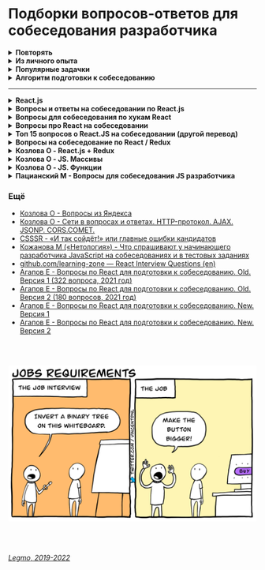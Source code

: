 <h1>Подборки вопросов-ответов для собеседования разработчика</h1>

[//]: # (Повторять)
<details><summary><b>Повторять</b></summary><p>

***

[//]: # (JS)
<details><summary><b>JS</b></summary><p>

- [Повторное введение в JS](https://developer.mozilla.org/ru/docs/Web/JavaScript/A_re-introduction_to_JavaScript)
- [Legmo - JS](../JS/JS.md)
-
- [Что нового в последних 3 версиях JS](../JS/JS.md)
- [Работа JS-движка](../JS/JS.md)
  - Event Loop,
  - стэк,
  - очередь задач,
  - микро/макро задачи,
  - веб-воркеры,
  - SetInterval
  - Promises,
  - web API...
  - Асинхронность и однопоточность JS - что это значит и чем обусловлено.
  - В каком порядке будут выводиться console.log, Promise
- [Сборщик мусора](https://learn.javascript.ru/garbage-collection)
-
- [Use strict](https://learn.javascript.ru/strict-mode)
- [Атрибуты async и defer у тега script](https://learn.javascript.ru/script-async-defer)
- [Function Declaration / Function Expression](https://learn.javascript.ru/function-expressions) (`function sayHi(){}`
  / `let sayHi = function(){}`)
- [Замыкания](https://learn.javascript.ru/closure)
- [Стрелочные функции](https://learn.javascript.ru/arrow-functions-basics)
  и [ещё они же](https://learn.javascript.ru/arrow-functions)
- Ключевое слово this
  - https://learn.javascript.ru/object-methods
  - https://learn.javascript.ru/arrow-functions
  - [Habr - Что записано в this? Закулисье JavaScript-объектов](https://habr.com/ru/company/ruvds/blog/455527/)
  - [Habr - Ключевое слово this в JavaScript для начинающих](https://habr.com/ru/company/ruvds/blog/419371/)
- [Метод bind()](https://learn.javascript.ru/bind)
- [Методы apply() и call()](https://learn.javascript.ru/call-apply-decorators)
- [Лексическое всплытие](https://learn.javascript.ru/bubbling-and-capturing)
- Контекст выполнения
  - [Habr - Контекст выполнения и стек вызовов в JavaScript](https://habr.com/ru/company/ruvds/blog/422089/)
- [Рекурсия](https://learn.javascript.ru/recursion)
  и [ещё](https://code.tutsplus.com/ru/tutorials/understanding-recursion-with-javascript--cms-30346)
- [Promise, Async/Await](https://learn.javascript.ru/async)
- [Fetch](https://learn.javascript.ru/network) - метод реализации асинхронных запросов в нативном JS. Предоставляется
  Fetch API
- [XMLHttpRequest](https://learn.javascript.ru/xmlhttprequest) (Его современный аналог — fetch)
- Стуркутры [Map и Set](https://learn.javascript.ru/map-set)
  , [WeakMap и WeakSet](https://learn.javascript.ru/weakmap-weakset)
-
- [Ver, Let, Const](https://learn.javascript.ru/var)
- Типы в JS (string, number, object...)
- [Приведение типов](https://doka.guide/js/typecasting/#preobrazovanie-tipov)
- Что является объектом в JS?
- Различия Undefined и Null
- Передача по значению / по ссылке
- Методы примитивов
  - [Общие вопросы](https://learn.javascript.ru/primitives-methods)
  - [String](https://developer.mozilla.org/ru/docs/Web/JavaScript/Reference/Global_Objects/String#methods)
  - [Number](https://developer.mozilla.org/ru/docs/Web/JavaScript/Reference/Global_Objects/Number#methods)
  - [BigInt](https://developer.mozilla.org/ru/docs/Web/JavaScript/Reference/Global_Objects/BigInt#%D1%81%D1%82%D0%B0%D1%82%D0%B8%D1%87%D0%B5%D1%81%D0%BA%D0%B8%D0%B5_%D0%BC%D0%B5%D1%82%D0%BE%D0%B4%D1%8B)
  - [Boolean](https://developer.mozilla.org/ru/docs/Web/JavaScript/Reference/Global_Objects/Boolean#methods)
  - [Symbol](https://developer.mozilla.org/ru/docs/Web/JavaScript/Reference/Global_Objects/Symbol)
- Методы объектов
  - keys() - возвращает ключи объекта.
  - values() - возвращает значения объекта.
  - create() - создать новый объект из существующего.
  - freeze() - «замораживает» объект. Предотваращает изменения свойств и т.д.
  - seal() - предотвращает добавление новых свойств, но позволяет изменять существующие.
  - assign() - копирование свойств объекта в другой объект.
  - entries() - создает вложенный массив пар «ключ-значение» объекта
  - getPrototypeOf() - получения внутреннего скрытого [[Prototype]] объекта, также доступного через свойство __proto__
    .
  - ... там ещё много. Изучать
  - что-то добавили в последние несколько лет
  -
  - [Некоторые методы объектов](https://techrocks.ru/2021/10/27/40-javascript-methods-you-should-know/#object)
  - [Habr - Работа с объектами в JavaScript: теория и практика](https://habr.com/ru/post/48542/)
- Методы массивов
  - push(...items) – добавляет элементы в конец,
  - pop() – извлекает элемент из конца,
  - shift() – извлекает элемент из начала,
  - unshift(...items) – добавляет элементы в начало.
  - [splice](https://learn.javascript.ru/array-methods#splice) - добавлять, удалять и заменять элементы.
  - [slice](https://learn.javascript.ru/array-methods#slice) - создаёт новый массив и копирует в него нужные эл-ты
  - [concat](https://learn.javascript.ru/array-methods#concat) - создаёт новый массив и копирует в него данные из
    старых
  - [forEach](https://learn.javascript.ru/array-methods#perebor-foreach) - перебор
  - [indexOf/lastIndexOf и includes](https://learn.javascript.ru/array-methods#indexof-lastindexof-i-includes) - поиск
    в массиве
  - [find и findIndex](https://learn.javascript.ru/array-methods#find-i-findindex) - поиск
  - [filter](https://learn.javascript.ru/array-methods#filter) - поиск
  - [map](https://learn.javascript.ru/array-methods#map) - преобразование
  - [sort(fn)](https://learn.javascript.ru/array-methods#sort-fn) - сортировка «на месте»
  - [reverse](https://learn.javascript.ru/array-methods#reverse) - смена порядка элементов на обратный
  - [split и join](https://learn.javascript.ru/array-methods#split-i-join) - разбивка/объединение
  - [reduce/reduceRight]()
  - [Array.isArray](https://learn.javascript.ru/array-methods#array-isarray) - отличить массив от объекта
  -
  - НОВЫЕ
  - `findLast()` и `findLastIndex()` — поиск в массивах «с конца
  - `at()` — обращаться к массивам с конца. И строкам тоже
  - `flat()` и `flatMap()` — рекурсивно сгладить массивы до заданной глубины и вернуть новый массив. Т.е. многомерный
    массив сделать одномерным.
  -
  - [ШПАРГАЛКА](https://learn.javascript.ru/array-methods#itogo)
  - [Habr - 15 методов работы с массивами в JavaScript, которые необходимо знать в 2020 году](https://habr.com/ru/company/plarium/blog/483958/)
  -
  - Чаще всего спрашивают
    - Метод [map](https://learn.javascript.ru/array-methods#map) - преобразование
    - Метод [filter](https://learn.javascript.ru/array-methods#filter)
    - Метод [reduce](https://learn.javascript.ru/array-methods#reduce-reduceright)
- Мутирующие / не мутирующие методы (особенной у массивов)
-
- [Асинхронная итерация](https://learn.javascript.ru/async-iterators-generators)
- [Оператор нулевого слияния (??)](https://learn.javascript.ru/nullish-coalescing-operator)
- [Логические операторы присваивания(`&&=`, `||=`, `??=`)]()
- [Опциональная цепочка `?.`](https://learn.javascript.ru/optional-chaining)
- [Деструктурирующее присваивание](https://learn.javascript.ru/destructuring-assignment)
- [Остаточные параметры и оператор расширения / spread (...)](https://learn.javascript.ru/rest-parameters-spread-operator)
- [Параметры функции по умолчанию](https://tproger.ru/translations/javascript-cheatsheet/#fnctdefparam)
- [Шаблонные строки (шаблонные литералы). Теговые шаблоны](https://tproger.ru/translations/javascript-cheatsheet/#tmpltltrls)
- [Цикл for-await-of](https://learn.javascript.ru/async-await)
- [Декораторы](https://learn.javascript.ru/call-apply-decorators)
- [Прототипы](https://learn.javascript.ru/prototypes)
- Классы
  - [Базовые вопросы](https://learn.javascript.ru/classes)
  - [Ключевые слова extends и super](https://tproger.ru/translations/javascript-cheatsheet/#extendsuperkwrds)
  - [Публичные поля классов](https://developer.mozilla.org/ru/docs/Web/JavaScript/Reference/Classes/Public_class_fields#публичные_поля_экземпляра)
  - ...
- Как профилировать и отлаживать js (кроме console.log)
- Нативный JS: как обратиться к элементам DOM-страницы? А к конкретному? А по тегам?
-

<br></p>
</details> 

[//]: # (React)
<details><summary><b>React</b></summary><p>

- [Legmo - React](/Pages/JS/React.md)
-
- Как работает React
  - [Habr - Как работает React: подробное руководство](https://habr.com/ru/company/timeweb/blog/586972/)
  - [Habr - Как работает React: подробное руководство](https://habr.com/ru/company/timeweb/blog/586972/)
  - [habr - Объясняем современный JavaScript динозавру](https://habr.com/ru/company/mailru/blog/340922/)
  - [csssr - Основы производительности React-приложений](https://blog.csssr.ru/2016/12/07/react-perfomance)
- Как в React обрабатываются события?
- Virtual DOM
  - [Medium - Как работает Virtual DOM ?](https://medium.com/@abraztsov/how-virtual-dom-work-567128ed77e9)
  - [Habr - Немного о том, как работает виртуальный DOM в React](https://habr.com/ru/company/macloud/blog/558682/)
  - [Оф. документация - Виртуальный DOM и детали его реализации в React](https://ru.reactjs.org/docs/faq-internals.html)
  - [Как работает Virtual DOM ?](https://medium.com/@abraztsov/how-virtual-dom-work-567128ed77e9)
  - [csssr - Основы производительности React-приложений](https://blog.csssr.ru/2016/12/07/react-perfomance)
  - [React и SEO: преимущества изоморфности React для одностраничных приложений](https://xbsoftware.ru/blog/react-seo-izomorphnost-react-odnostrannoe-prilozhenie/)
  - [learnjavascript - про обычный DOM](https://learn.javascript.ru/browser-environment)
  - [Medium - Как работает Virtual DOM?](https://medium.com/@abraztsov/how-virtual-dom-work-567128ed77e9)
  - [Habr - Немного о том, как работает виртуальный DOM в React](https://habr.com/ru/company/macloud/blog/558682/)
  - [IT-Kamasutra #86 - Virtual DOM](https://youtu.be/rsW9_UtF4jk)
- Классовые и функциональные компоненты.
- Компоненты с состоянием и stateless
- Контролируемы и не контролируемые компоненты (controlled/uncontrolled)
- Context
- Хуки
  - [Legmo - Хуки](/Pages/JS/React.md)
  - Хук useState - [reactjs.org](https://ru.reactjs.org/docs/hooks-state.html)
  - Хук useEffect - [reactjs.org](https://ru.reactjs.org/docs/hooks-effect.html)
  - [Habr - React hooks, как не выстрелить себе в ноги. Часть 1: useState](https://habr.com/ru/company/otus/blog/667706/)
  - [Habr - React hooks, как не выстрелить себе в ноги. Часть 2: useEffect и useLayoutEffect](https://habr.com/ru/company/otus/blog/668700/)
  - [Habr - React hooks, как не выстрелить себе в ноги. Часть 3.1: useMemo](https://habr.com/ru/company/otus/blog/669962/)
- [Side-эффекты](/Pages/Programming/Programming.md)
- [HOC](/Pages/JS/React.md)
- [Reselect (YouTube)](https://youtu.be/_jyrQh0ZdTA) - библиотека для создания мемоизированных селекторов
- [WebDev - #9 Фрагменты и стили (Fragments & CSS) (YouTube)](https://youtu.be/Z0S4wcyzLZc)[](http://savefrom.net/?url=https%3A%2F%2Fyoutu.be%2FZ0S4wcyzLZc&utm_source=ff&utm_medium=extensions&utm_campaign=link_modifier "Получи прямую ссылку")
- [IT-Kamasutra - 100 (YouTube)](https://youtu.be/0AohM_oOjBc)
- Методы жизненного цикла
  - какие есть, зачем добавлены, как работают
  - componentShouldUpdate
  - [WebDev - #11 Методы жизненного цикла (Lifecycle methods) (YouTube)](https://youtu.be/O8f6aXqpGHw)
- Ref - [Legmo notes](https://github.com/Legmo/notes/blob/master/Pages/JS/React.md)
- HOC - [Legmo notes](https://github.com/Legmo/notes/blob/master/Pages/JS/React.md)
- Connect и то как он прокидывает props
- Порталы в React - [Оф. документация](https://ru.reactjs.org/docs/portals.html)
- Строгий режим в React.js - [Оф. документация](https://ru.reactjs.org/docs/strict-mode.html)
- Как сделать условный рендер в React.js
  - [7 способов реализации условного рендеринга в React](https://russianblogs.com/article/8615661123/)
  - [Оф. документация](https://ru.react.js.org/docs/conditional-rendering.html)
- Метод getDerivedStateFromProps(props, state)
  - [Оф. документация](https://ru.react.js.org/docs/react-component.html?#static-getderivedstatefromprops).
  - Срабатывает перед каждым рендером/ререндером. Для редких случаев когда состояние зависит от изменений в свойствах со
    временем.
- Разница между createElement и cloneElement
  - [Оф. документация - createElement](https://ru.reactjs.org/docs/react-api.html#createelement)
  - [Оф. документация - cloneElement](https://ru.reactjs.org/docs/react-api.html#cloneelement)
  - [stackoverflow.com - React createElement vs cloneElement](https://stackoverflow.com/questions/35616029/react-createelement-vs-cloneelement)
- [WebDev - #9 Фрагменты и стили (Fragments & CSS)](https://youtu.be/Z0S4wcyzLZc)
- [WebDev - #11 Методы жизненного цикла (Lifecycle methods)](https://youtu.be/O8f6aXqpGHw)
- HOC - [Legmo notes]](https://github.com/Legmo/notes/blob/master/Pages/JS/React.md)
- Child
  - Что такое потомки?
  - [Погружаемся в работу с children на React (2020)](https://stasonmars.ru/javascript/pogruzhaemsya-v-raboty-s-children-na-react/)
  - [Оф. документация](https://ru.reactjs.org/docs/react-api.html#reactchildrenmap)
- Render props
  - [Оф. документация](https://ru.reactjs.org/docs/render-props.html)
  - [Разбираемся с Render Props на примере](https://habr.com/ru/post/418863/)
- React DevTools - [статья на Habr (2021)](https://habr.com/ru/post/595607/)
- React Reconciliation - [Статья](https://kramarenko.com.ua/post/what_is_reconciliation)
- Современные практики - 2020, 2021, 2022
  - Статья про [лучшие практики React 2021](https://habr.com/ru/company/otus/blog/546534/)
- Оптимизация React
  - Как уменьшить количество ререндера компонентов?
  - [«Запашки» кода React-компонентов ](https://css-live.ru/javascript/zapashki-koda-react-komponentov.html#jsx-returns)
  - [csssr - Основы производительности React-приложений](https://blog.csssr.ru/2016/12/07/react-perfomance)
- Вёрстка для React
  - CSS модули
  - CSS in JS
  - Styled components
  - BEM
  - [Sass - какие для вас главные преимущества](/Pages/WebDeveloping/HtmlCssQuestions.md)
- Источники
  - [Оф. документация React](https://ru.reactjs.org/docs/hello-world.html) (прочесть трижды)
  - [Legmo - React](/Pages/JS/React.md)
  - https://it-shpora.pp.ua

<br></p>
</details> 

[//]: # (Redux)
<details><summary><b>Redux</b></summary><p>

- [Legmo - Redux](/Pages/JS/Redux.md)
- Что такое Redux?
- Зачем нужен?
- Flux-архитектура
- Нормализация данных применительно к проектированию Redux state
- `State` (состояние) — объект хранящий актуальное состояние системы.
- `Store` (хранилище) — объект, хранящий `state` и методы для работы с ним.
- `Dispatch` (отправка) — один из методов `store`. Объединяет все методы для правки `state`.
- `Actions` — объекты которые мы из UI (React) передаем в метод `dispatch()`.
- `Type` и `Payload` — параметры объекта `action`
- `ActionCreators()` — функции, создают объект `Action`. Принимают данные-payload нужные для правки `state`, и
  возвращают объект `action` (с нужным type и payload).
- `Reducers()` — функции внутри `dispatch()`. Отвечают за правку опр. части `state`. Принимают `action` и `state`,
  возвращают новый `state`
- `Thunk()` — функция, делает какой-то асинхронный код и умеет  `dispatch(actions)` . Нужна для асинхронных запросов.
- `ThunkCreator()` — функция-обёртка `thunk()`. Нужна чтоб передать в `thunk()` данные-payload для правки `state` .
- `Saga()` — альтернатива `thunk`. Тоже библиотека. Сложнее, более продвинутая
- `Middleware()` — функция-обёртка `dispatch()`. Нужна чтоб выполнить асинхронный код между отправкой из UI
  и `dispatch()`
- `Selectors` - Функция, принимает весь стэйт целиком, достаёт и обрабатывает какие-то данные и передаёт их
  в `mapStateToPros` (и дальше в UI). Архитектурный слой, занимается получением, комбинированием и преобразованием
  данных.
- `Reselect` - библиотека для оптимизации работы селекторов
- `React-Redux` - что это, зачем?
- `Redux Toolkit` - что это, зачем?
- `Connect` - API react-redux, для создания компонентов-контейнеров, которые подключены к хранилищу Redux.
- `mapStateToProps`
- `mapDispatchToProps`
- `Provider` - компонент из react-redux, оборачивается вокруг корневой компоненты (<App>). Позволяет передавать store
  всем потомкам - теперь у connect() есть доступ к store
- `Compose` - функция, предоставляется Redux. Объединить несколько последовательных вызовов функций. Полезно в ситуации
  конвейера.
- `Быстродействие и оптимизация Redux`
- `AJAX и асинхронные операции`  - варианты реализации
  - Запрос внутри actionCreator
  - Middlewares
  - Redux-thunk
  - Redux saga
  - Хуки
-
- Connect и то как он прокидывает props
- Как бы вы отключили хранилище Redux, чтобы оно не принимало никаких изменений в состоянии?

<br></p>
</details> 

[//]: # (TypeScript)
<details><summary><b>TypeScript</b></summary><p>

- [Legmo - TypeScript](/Pages/JS/TypeScript.md) (ДОРАБОТАТЬ)
- Основные отличия TS и JS
- Транспиляция
- Утиная типизация
- Типы
- Объекты
- Массивы
- Кортежи
- Enum
- Классы
- Наследование (реализовано на классах)
- Пространства имён, модули, barrel-файлы
- Интерфейсы
- ! Дженерики. **Что такое генерификация? Как она работает? Как дженерики транспилируются в JS?**
- ! Декораторы - классов, свойств, методов, аксессоров (геттеров/сеттеров). Фабрика декораторов
- Типизация функций
- Утилиты (Utility Types)
- ! Деструктуризация - как реализована
- ! Event loop - как реализован
- ! Сборщик мусора - как

<br></p>
</details> 

[//]: # (ООП)
<details><summary><b>ООП</b></summary><p>

- [ООП - Основные понятия](/Pages/Programming/Programming.md)
  - Класс
  - Объект
  - Свойства
  - Методы
  - Геттеры/сеттеры
- [ООП - Базовые принципы](/Pages/Programming/Programming.md)
  - хороший эффект производит знание трех слов: инкапсуляция, наследование, полиморфизм
  - **Наследование** - механизм описания новых классов на основе родительского.
  - Абстракция
  - Инкапсуляция - ограничение доступа к данным и возможностям их изменения. Св-во системы, позволяет объединить в
    классе данные и методы для работы с ними.
  - Полиморфизм - возможность работать с несколькими типами так, будто это один и тот же тип. Cв-во системы,
    позволяет использовать объекты с одинаковым интерфейсом, не зная о типе и внутр. стр-ре объекта.
- [ООП - Паттерны. 23 шаблона](/Pages/Programming/Pattern.md)
- [ООП - Принципы SOLID](/Pages/Programming/Programming.md)
  - `Single Responsibility Principle` — Принцип единой ответственности
  - `Open-Closed Principle` — Принцип открытости-закрытости
  - `Liskov Substitution Principle` — Принцип подстановки Барбары Лисков
  - `Interface Segregation Principle` — Принцип разделения интерфейса
  - `Dependency Inversion Principle` — Принцип инверсии зависимостей

<br></p>
</details> 

[//]: # (Тестирование)
<details><summary><b>Тестирование</b></summary><p>

- [Legmo - Тестирование](/Pages/Programming/Testing.md)
- Зачем вообще тестировать?
- TDD / BDD
- Jest - среда запуска тестов JavaScript, фреймворк
- React Testing Library - библиотека для тестирования React.
- Enzime - библиотека для тестирования React.
- Unit-тестирование
- Snapshot тестирование
- Компонентное/Модульное тестирование
- Тест на «запах дыма»
- Интеграционный тест
- Функциональный тест
- Сквозное тестирование
- Приемочный тест
- Тест производительности
-

<br></p>
</details> 

[//]: # (Оптимизации web-страниц)
<details><summary><b>Оптимизации web-страниц</b></summary><p>

- [Legmo - Оптимизации web-страниц](/Pages/Programming/Programming.md) (ДОРАБОТАТЬ)
- JS - эффективно использовать память
- JS - избегать использования setTimeout() и setInterval() для обновления внешнего вида элементов страниц.
- JS - переносить длительные вычисления в [`веб-воркеры`](/Pages/WebDeveloping/Browser.md).
- JS - для изменений в DOM использовать микро-задачи, разбитые на N кадров.
- CSS - уменьшить сложность CSS селекторов.
- CSS - Уменьшите число элементов, для которых вычисляем стили. Лучше менять стиль N элементов, а не всю стр.
- Стараться не менять этих свойств: ширина, высота, позиция элемента (геометр. характеристики) — они требуют
  изменения макета.
- Использовать flexbox - эта модель создания макета работает быстрее
- Избегайте периодического изменение параметров элементов и их последующего считывания. Т.е. меняю стиль элемента (
  например, динамически добавляю CSS-класс), а потом считываю его параметры (вроде offsetHeight или offsetWidth) из
  предыдущего кадра => браузеру надо применить изменения стиля, создать макет и возвратить нужные данные.
- Избегать анимации свойств элементов, которые вменяют макета страницы (например width и height)

+

- в первую очередь загружать критические запросы (html,css, шрифты...). Т.е. управлять приоритетом загрузки
  статического контента. Например через `<link rel="preload">`
- Использование CSS-спрайтов
- Уменьшите количество HTTP-запросов. Используйте поддомены для параллельного скачивания
- Оптимизация изображений - формат, размер, вектор, CSS-графика...
- Оптимизировать количество шрифтов
- JS - избегать лишних зависимостей
- Используйте CDN для загрузки популярных JavaScript библиотек
- минимизация CSS & JS
- Разделение кода (code splitting) - ленивая загрузка, динамический импорт... Подгружать не самые важные вещи только
  когда они понадобятся
- кэширование - на стороне сервера, на стороне клиента ( HTTP-заголовок Expires )

<br></p>
</details> 

[//]: # (Оптимизация работы браузера)
<details><summary><b>Оптимизация работы браузера</b></summary><p>

- [Legmo - Browser. Оптимизация работы браузера](../WebDeveloping/Browser.md)
- "Дорогие" операции работы с DOM. `Relayout` / `Repaint`
- "Дорогие" операции чтения (getComputedStyle() и т.д.)
- Схема работы:
  - Получение ресурсов (`Fetching`)
  - Парсинг (`Parsing`)
  - Построение `DOM` (Document Object Model)
  - Построение `CSSOM` (CSS Object Model). Блокирует выполнение JS
  - Встретились блокирующие элементы (скрипты и т.д.) - приостановка обработки до их загрузки.
  - `Render Tree` - объединяет DOM и CSSOM в общее дерево рендеринга. Туда попадают только видимые элементы.
  - `Layout` - вычисление позиции и размеров элементов. Последующие повторные операции можно называть `Reflow`.
    - в основном потоке браузера — там же где исполняется JS. Тяжелый JS-код блокирует Reflow => нет интерактивности
      страницы.
    - `Глобальный Layout` — просчёт всего дерева
    - `Инкрементальный Layout` — просчёт только части дерева.
  - `Paint` - отрисовка. Последующие повторные операции - `Repaint` .
  - Композитинг (`Compositing`) — разделение содержимого стр. на «слои», которые браузер будет перерисовывать.
    - Происходит в отдельном потоке — вычисления в JS никак не влияют на него
  - `Reflow` (`Relayout`, `Layout`) и `Repaint` - перестановка и перерисовка

**Рекомендации по оптимизации**

- Обращаться к DOM как можно реже.
  - Если обратился — сохрани элемент в переменной, чтоб не искать повторно
- Минимизируйте перерисовку (`Repaint`) и перестановку (`Reflow`).
  - Изменения компоновки и геометрии, требуют Reflow и Repaint:
    - Добавляются или удаляются визуальные элементы DOM
    - Элемент меняет положение
    - Элементы меняют размер (из-за полей, отступов, толщины границы, ширины, высоты и т. Д.)
    - Изменения содержимого, например, изменения текста или изображения заменены на другой размер
    - Отрисовка начальной страницы
    - Размер окна браузера изменен
  - Объединить несколько изменений DOM и изменений стиля в один пакет и применить их все сразу.
- Минимизировать количество запросов информации о макете:
  - `offset`: offsetTop, offsetLeft, offsetWidth, offsetHeight
  - `scroll`: scrollTop, scrollLeft, scrollWidth, scrollHeight
  - `client`: clientTop, clientLeft, clientWidth, clientHeight
  - `getComputedStyle()`
  - В процессе смены стиля лучше не использовать ни один из вышеперечисленных атрибутов.
  - Если запросил — назначь ее локальной переменной, и потом бери оттуда.
  - Иначе нарушается внутренняя оптимизация — очередь `Reflow`
- Уменьшить количество `агентов событий`
  - Когда на странице много элементов, и каждый из них привязан к одному или нескольким событиям (например, `onclick`)

<br></p>
</details> 

[//]: # (Работа браузера и смежные вопросы)
<details><summary><b>Работа браузера и смежные вопросы</b></summary><p>

- [Legmo - Browser](../WebDeveloping/Browser.md)
- WebAssembly
- Web Worker API, веб воркеры - отдельные потоки браузера, для вычислений JS без блокировки event loop
- Service Worker API
- Веб push-уведомления (Push API и Notifications API)
- MutationObserver API - отслеживание изменений в DOM
- WebSocket
- SSE API (Server-Sent events)
- WebRTC и механизмы P2P-коммуникаций
- Shadow DOM
- Web-компоненты, пользовательские элементы (Custom Elements)
- Системы хранения данных (LocalStorage, SessionStorage, Cookie...)

<br></p>
</details> 

[//]: # (Интернет-технологии - AJAX, JSON, CORS и т.д.)
<details><summary><b>Интернет-технологии - AJAX, JSON, CORS и т.д.</b></summary><p>

- [Legmo - Browser](../WebDeveloping/Technologies.md)
- Порт
- TCP/IP
- HTTP
- HTTP/2
- HTTPS
- JSON (Javascript Object Notation)
- AJAX (Asynchronous JavaScript and XML)
- DHTML (Dynamic HTML)
- JSONP (JSON with Padding - JSON с набивкой)
- JSONPP (Parameterized JSON with padding — параметризованный JSONP)
- CORS
- COMET
- WebSocket - [learnjs](https://learn.javascript.ru/websocket) - протокол связи поверх TCP. Обмен данными браузер-сервер
  через постоянное соединение.
- SSE API (Server-Sent events)
- Server Push
- XMLHttpRequest (XHR)
- Fetch
- Документация API при помощи RAML

<br></p>
</details> 

**Прочие вопросы**

- [Чистые функции](/Pages/Programming/Programming.md)
- [Термины](/Pages/Programming/Programming.md)
  - инкапсуляция
  - **идемпотентность** - сколько раз не вызовем операцию, всегда получаем тот же результат
  - **детерминированность** - результат однозначно определяется исходными данными.
  - иммутабельность,
  - декоратор,
  - дебаунс,
  - тротлинг,
  - мемоизация - reselect. Используется селектор с мемоизацией. Выполняем вычисления только если в соотв. части
    дерева state произошли изменения.
- [GIT](/Pages/_Other/GIT.md)
  - Rebase
  - Squash
  - GIT flow
- [REST API](/Pages/WebDeveloping/REST.md)
  - методы - out, post, get, delete...
  - Что можно отправлять
  - типа параметров и т.д.
  - Диапазоны http-кодов
- [GraphQL](/Pages/WebDeveloping/GraphQL.md)
- [MVC](/Pages/Programming/Programming.md)
  - Общее
  - Приложение к веб
  - Приложение к React
- [Акронимы принципов программирования](/Pages/Programming/Programming.md)
  - `DRY`,
  - `KISS`,
  - `YAGNI`,
  - `SOLID`
- [Парадигмы программирования](/Pages/Programming/Programming.md)
- Алгоритмы
  - читать в целом
  - [Алгоритмическая сложность](https://tproger.ru/translations/algorithms-and-data-structures)
  - [Сортировки. Пузырьковая сортировка/фильтрация](https://tproger.ru/translations/sorting-for-beginners)
  - [Бинарное дерево](https://tproger.ru/translations/binary-search-tree-for-beginners)
- [Микросервисная архитектура](/Pages/WebDeveloping/Microservices.md)
- [СI/CD - Continuous Integration, Continuous Delivery, Continuous Deployment](/Pages/Programming/CI-CD.md)
- Отслеживание изменений в фреймворке - как он понимает, что нечто изменилось и надо применить изменения к DOM?
  - [Medium - Как создать реактивный фреймворк на JavaScript](https://medium.com/@monochromer/%D0%BA%D0%B0%D0%BA-%D1%81%D0%BE%D0%B7%D0%B4%D0%B0%D1%82%D1%8C-%D1%80%D0%B5%D0%B0%D0%BA%D1%82%D0%B8%D0%B2%D0%BD%D1%8B%D0%B9-%D1%84%D1%80%D0%B5%D0%B9%D0%BC%D0%B2%D0%BE%D1%80%D0%BA-%D0%BD%D0%B0-javascript-cfa34c63fd52)
  - [MutationObserver](../WebDeveloping/Browser.md) и [ещё](https://learn.javascript.ru/mutation-observer) - API
    браузера. Спец. объект, наблюдает за DOM-элементом, запускает колбэк в случае изменений.
- Что такое CORS - [Habr](https://habr.com/ru/company/macloud/blog/553826/)
- Css селекторы - [MDN](https://developer.mozilla.org/ru/docs/Web/CSS/CSS_Selectors)

<br></p>
</details> 

[//]: # (Из личного опыта)
<details><summary><b>Из личного опыта</b></summary><p>

- Замыкания
- Работа JS-движка - Event Loop, стэк, очередь задач, микро/макро задачи, веб-воркеры, SetInterval/Promises, web API...
- Асинхронность и однопоточность JS - что это значит и чем обусловлено.
- **Как JS распределяет память, как парсится и выполняется код.**
- Promises, Async/Await, атрибуты async и defer у тега script
- Передача "по значению" и "по ссылке"
- **Лексическое всплытие**
- **Алгоритмическая сложность**
- **Теория нормализации данных** (применительно к проектированию Redux state)
- Работа DOM браузера: "дорогие" операции. Relayout / repaint
- Работа DOM браузера: "дорогие" операции чтения (get.computer.style и т.д.)
- Отслеживание изменений в фреймворке — центральный вопрос для современных фреймворков. Как фреймворк понимает, что
  что-то изменилось и необходимо применить новые изменения к DOM?
- Методы жизненного цикла компонента React - не просто заучить, а понимать с какой целью они были добавлены.
- Основные понятия React.
- Устройство Redux (store, createStore, state, reducer, actions, action creators, dispatch, provider, connect,
  middleware, mapDispatchToProps, mapStateToProps)

- **ГК «Самолёт», React-frontend middle+** (август 2022)
  - Общее
    - что такое прогрессивный рендеринг, гидратация
    - как искать ошибки (console.log, debugger, точки останова)
    - какие JS/React библиотеки использую
  - CSS
    - методы позиционирования
    - семантическая вёрстка
  - JS
    - загрузка скриптов — обычная, async и defer
    - замыкания
    - event loop, микро-макро таск
    - Отличия Cookie, LocalStorage, sessionStorage — https://learn.javascript.ru/localstorage
  - React
    - что это такое
    - различия функциональных/классовых компонент
    - хуки
      - какие есть
      - как имитировать методы жизненного цикла
      - useState
      - useEffect, что даёт return
      - useMemo / useCallback (что вернёт)
    - отличия ReactRouter и ReactRouterDOM
  - Задачки
    - в каком порядке выведутся `console.log`
      - обычный 1, setInterval, промис, then. обычный 2 => `1, 2, Promise, then, setInterval`
      - [Legmo - JS. Разделы «Работа движка JS», «Асинхронность»]
    - числа Фибоначчи
      - решение через рекурсию
      - решение через цикл for
      - [learn.javascript.ru - Задачка «Числа Фибоначчи» с решением](https://learn.javascript.ru/task/fibonacci-numbers)

- **«CryptoRocks», React-frontend middle** (сентябрь 2022)
  - Что такое VirtualDOM
  - Какие есть методы жизненного цикла
  - Какие стэйт-менеджменты использовал
  - Есть два react-компонента на разном уровне вложенности (меню в шапке и форма в боковой колонке). В форме что-то
    поменялось, надо прокинуть в шапку - какие есть варианты
    - Flux (Redux)
    - подъем пропсов до общего родителя
    - отслеживать изменения в DOM (совсем плохой вариант)
    - есть ещё какие-то варианты. Что-то про observer, библиотека RxJS
  - TypeScript
  - Задачки
    - есть линейный график из множества точек, предложить алгоритм его построения. На локальных максимумах цвет меняется
      на более темный
    - сортировка - отсортировать исходный массив положительных и отрицательных чисел по их квадратам. Использовать
      алгоритм не требующий много памяти

<br></p>
</details> 

[//]: # (Популярные задачки)
<details><summary><b>Популярные задачки</b></summary><p>

- Замыкания - например использование var/let в for()
- Замыкания - написать функцию, add, чтобы вызов add(1)(2) вернул 3
  - ```js
    //Стерлочная
    const add = x => y => {
      const z = x + y;
      console.log(x + '+' + y + '=' + z);
      return z;
    };
    const res = add(3)(6); // вернёт 9 и выведет в консоль 3+6=9
    console.log(res);
    ```
  - ```js
    //Обычная
    function fA() {
      var currentCount = 1;
      function fB() { 
        return currentCount++;
      };
      return fB;
    }
    var counter1 = fA();     
    console.log(counter1()); // 1
    console.log(counter1()); // 2
    console.log(counter1()); // 3

    // создаём другой счётчик, он будет независим от первого
    var counter2 = fA();
    console.log(counter2()); // 1
    ```
- Замыкания, this - написать декратор для кэширования
  - [learn.javascript.ru - Декораторы и переадресация вызова, call/apply](https://learn.javascript.ru/call-apply-decorators)
  - ```js
    let worker = {
      //Вариант 1 -  без func.call(this, x) 
      // здесь может быть страшно тяжёлая задача для процессора
      // alert(`Called with ${x}`);
      // return x;
    
      //Вариант с использование метода объекта - для демонатрации func.call(this, x) 
      someMethod() {
        return 1;
      },
      slow(x) {
        // здесь может быть страшно тяжёлая задача для процессора
        alert("Called with " + x);
        return x * this.someMethod();
      }
    };
  
    function cachingDecorator(func) {
      let cache = new Map();
      return function(x) {
        if (cache.has(x)) { // если кеш содержит такой x,
          return cache.get(x); // читаем из него результат
        }

        // иначе, вызываем функцию
        //Вариант 1 - без привязки this
        // let result = func(x); // вариант 
      
        //Вариант 2 - с привязкой this
        let result = func.call(this, x); // .call() позволяет вызывать функцию, явно устанавливая this.
        cache.set(x, result); //кешируем (запоминаем) результат
        return result;
      };
    }
  
    worker.slow = cachingDecorator(worker.slow); // добавляем к функции обёртку-декоратор, делаем её кеширующей
  
    alert( worker.slow(2) ); // работает
    alert( worker.slow(2) ); // работает, не вызывая первоначальную функцию (кешируется)
    ```
- Работа движка, ассинхронность — в аком порядке выведутся console.log()?
  - дано несколько разных console.log - обычные, promise + .then(), setTimeout/setInterval
- Армия функций
  - https://learn.javascript.ru/task/make-army
  - https://learn.javascript.ru/let-const
  - https://qna.habr.com/q/365769
- Рекурсия - числа Фибоначи. Напишите функцию fib(n) которая возвращает n-е число Фибоначчи.
  - https://learn.javascript.ru/task/fibonacci-numbers
  - Вариант 1 - через рекурсию
  - Вариант 2 - через рекурсию + мемомизацию (чтоб по несколько раз не высчитывать одно и то же значение)
  - Вариант 3 - через цикл for (любая рекурсия может быть сведена к циклу)
    - начнёт с 1 и 2, затем из них получит fib(3) как их сумму, затем fib(4)как сумму предыдущих значений, затем fib(5)
      и так далее, до финального результата. На каждом шаге нам нужно помнить только значения двух предыдущих чисел
      последовательности.
- Рекурсия - возведение в степень.
  - ```js
    //через рекурсию
    function test(x, n) {
      if (n == 1) {
        return x;
      } else {
        return x * test(x, n - 1);
      }
    }
    alert( test
  - ```js
    //итеартивно, цикл for
    function pow(x, n) {
      let result = 1;
      for (let i = 0; i < n; i++) {
        result *= x; // умножаем result на x n раз в цикле
      }
      return result;
    }
    alert( pow(2, 3) ); // 8
    ```
- Рекурсия - факториал.
  - Число, умноженное на "себя минус один", затем на "себя минус два", и так далее до 1
  - [learn.javascript.ru - Рекурсия](https://learn.javascript.ru/recursion#dva-sposoba-myshleniya]
  - ```js
    function fact(n) {
      if(n == 1) {
        return 1
      }
      else {
        return n * fact(n - 1);
      }
    }
    alert( fact(4) ); // 24
    ```
- Рекурсия - вывод односвязного списка
  - [learn.javascript.ru - Вывод односвязного списка. Ркурсия, цикл](https://learn.javascript.ru/task/output-single-linked-list)
- Кофеварка
  - один раз написать самому (подсматривая в учебник)
  - https://learn.javascript.ru/private-protected-properties-methods
  - https://learn.javascript.ru/task/add-method-property-coffeemachine
  - https://learn.javascript.ru/task/add-public-coffeemachine
  - https://learn.javascript.ru/functional-inheritance
  - https://learn.javascript.ru/getters-setters
- Сделать debounce функцию
  - [learn.javascript.ru - Сделать Debounce](https://learn.javascript.ru/task/debounce)
  - [doka - Сделать Debounce на примере формы поиска](https://doka.guide/js/debounce/)
  - [Habr - Debouncing с помощью React Hooks](https://habr.com/ru/post/492248/)
  - [Habr - Debouncing с помощью React Hooks: хук для функций](https://habr.com/ru/company/domclick/blog/510616/)
  - [Habr - Микропаттерны оптимизации в Javascript: декораторы функций debouncing и throttling](https://habr.com/ru/post/60957/)
- Сделать throttling функцию
  - [Habr - Микропаттерны оптимизации в Javascript: декораторы функций debouncing и throttling](https://habr.com/ru/post/60957/)
- Предложить разные методы организации кэша для вычисления Фибоначчи
  - кэш ограничен 20 значениями, а поступить может хоть 10000 - как оптимизировать?
  - часть кэша выделяем под хранение предыдущих вычисленных значений (мемоизация).
  - Рекурсия - самый дорогой вариант вычисления Фибоначчи
- Нормализация данных для проектирования стэйта.
  - Например: в качестве ответа сервера получаем очень большой неупорядоченный массив - как с ним работать?
  - Решение: дробление по принципу связи. Точно не помню, надо повторять, но вроде идея такая - создаём отдельный массив
    для одних сущностей (задачи, например) и отдельный для других (пользователи) и устанавливаем между ними связи.

<br></p>
</details> 

[//]: # (Алгоритм подготовки к собеседованию)
<details><summary><b>Алгоритм подготовки к собеседованию</b></summary><p>

- Изучить описание вакансии. Выписать технологии, повторить
- Просмотреть заметки [Lebmo notes](https://github.com/Legmo/notes). Знать что в каком файле лежит.
- Повторить темы
  из [Подборки вопросов-ответов для собеседования разработчика](https://github.com/Legmo/notes/blob/master/Pages/JobSearch/InterviewQuestions.md)
  . Особенно разделы:
  - «Повторять»
  - «Из личного опыта»
  - «Популярные задачки»
  - остальные можно «просканировать»
  - акцентировать внимание на общих вопросах - как работает JS-движок, как устроен Redux и т.д.
- Перечитать свои резюме (hh.ru, linkedin, doc-файлы...)
- Почитать переписку с рекуртёром, посмотреть свои заметки по вакансии
- Полистать свои публичные проекты на GitHub — чтоб ответить на вопросы по своему коду
- Подготовить открытые вкладки — подглядывать на собеседовании (Legmo notes, learnjs, mdm, reactjs.org, свои резюме,
  вакансия)
- Открыть редактор с JS кодом — набирать-проверять код. Например [plnkr.co](https://plnkr.co/edit/jXj1QgBx0iPp8IAh)
- Подготовить свои достижения/неудачи
- Можно поискать в сети — как проходит собеседование в жут компании. Что спрашивают. Какие задачки задают.
- Если дали тестовое задание — поискать его на GitHub, вероятно кто-то уже делал и выкладывал код своего решения.
- Полистать код тестовых заданий, которые делал для других компаний
- Пересмотреть [IT-Kamasutra #100 - Теория ReactJS + Redux за 90 минут](https://youtu.be/0AohM_oOjBc)

<br></p>
</details> 

---

[//]: # (React.js)
<details><summary><b>React.js</b></summary><p>

[Вопросы на собеседовании React.js](https://github.com/likezninjaz/react-ru-interview-questions)

**JavaScript**

- Какие типы данных существуют в JavaScript?
- Что такое цикл событий (event loop) и как он работает?
- Что такое замыкание?
- Что такое прототип объекта в JavaScript?
- Как работает ключевое слово this?
- Как работают методы apply(), call() и bind()?
- Что такое Promise (Промис)?

**React**

- Какие методы жизненного цикла компонента существуют в React?
- Что такое Context в React и для чего он используется?
- Что такое Виртуальная DOM?
- Для чего нужен атрибут key при рендере списков?
- В чем разница между управляемыми (controlled) и не управляемыми (uncontrolled) компонентами?
- Что такое PureComponent?
- Что такое Компонент высшего порядка (Higher-Order Component, HOC)?
- Что такое хуки в React?
- Что такое порталы в React?

<br></p>
</details> 

[//]: # (Вопросы и ответы на собеседовании по React.js)
<details><summary><b>Вопросы и ответы на собеседовании по React.js</b></summary><p>

[Вопросы и ответы на собеседовании по React.js](https://www.interviewhelper.org/ru/question/voprosy-i-otvety-na-sobesedovanii-po-react-js)

- Как заставить компонент React перерендерится?
- Назовите методы жизненного цикла компонента?
- Какие методы компонента могут быть вызваны после некоторых изменений состояния?
- Почему важно использовать key для отображения элементов списка ?
- Как обрабатывать событие нажатия кнопки в React.js ?
- Как передать параметр обработчику события или в callback?
- Что произойдет, если передать функцию в метод setState ?
- Что такое поднятие состояния вверх по иерархии в React (Lifting State Up)?
- Как получить значение input?
- Что такое строгий режим в React.js
- Что такое порталы(Portals)?
- В каком методе жизненного цикла нужно сделать HTTP-запрос ?
- Что такое чистый компонент и когда он должен использоваться ?
- Как сделать условный рендер в React.js?
- Как собрать React приложение в production режиме?
- Где инициализировать состояние компонента?
- Что представляют собой компоненты высшего порядка в React.js (HOC)?
- Кода нужно использовать метод getDerivedStateFromProps(props, state)?
- Что такое PropTypes и как их использовать?
- Что такое stateless компоненты?

<br></p>
</details> 

[//]: # (Вопросы для собеседования по хукам React)
<details><summary><b>Вопросы для собеседования по хукам React</b></summary><p>

[Вопросы для собеседования по хукам React](https://temofeev.ru/info/articles/voprosy-dlya-sobesedovaniya-po-khukam-react/)

- Что такое хуки в React?
- Будут ли хуки React работать внутри классовых компонентов?
- Зачем были введены хуки в React?
- Как работает хук useState? Какие аргументы принимает этот хук и что он возвращает?
- Задача на использование useState
- Задача на использование useState 2 — callback
- Задача на использование useState 3 — слияние объектов в setSteat()

<br></p>
</details> 

[//]: # (Вопросы про React на собеседовании)
<details><summary><b>Вопросы про React на собеседовании</b></summary><p>

[Вопросы про React на собеседовании](https://www.kanby.ru/voprosyi-pro-react-na-sobesedovanii.html)

- Что происходит, когда вы вызываете setState?
- Какая разница между Элементом и Компонентом в React?
- Когда вам использовать Class Component вместо Functional Component?
- Что за refs в React и в чем их важность?
- Что за keys в React и чем их важность?
- Если вы создали в React элемент Twitter как в примере ниже, то как бы он выглядел?
- В чем разница между controlled и uncontrolled компонентами?
- В какой момент жизненного цикла вы применяется AJAX запросы и почему?
- Что делает и почему важен shouldComponentUpdate?
- Как вы скажете React строить в режиме Production и как это сделать?
- Опишите, как в React обрабатываются события?
- В чем разница между createElement и cloneElement?
- Какой второй аргумент можно передать опционально в setState и какова его цель?
- Что не так с этим кодом?

<br></p>
</details> 

[//]: # (Топ 15 вопросов о React.JS на собеседовании. Другой перевод)
<details><summary><b>Топ 15 вопросов о React.JS на собеседовании (другой перевод)</b></summary><p>

[Топ 15 вопросов о React.JS на собеседовании (другой перевод)](https://proglib.io/p/react-js-interview/)

- Что делает setState?
- В чем разница между элементом и компонентом React.JS?
- В каких случаях Class Component лучше, чем Functional Component?
- Что такое refs и с чем их едят?
- React key – это…
- Как бы выглядел приведенный ниже элемент Twitter в React?
- Разница между компонентами controlled и uncontrolled
- В каком моменте должны быть AJAX запросы и почему?
- Что за зверь, этот shouldComponentUpdate?
- Поговорим с React.JS: режим Production
- Почему React.Children.map(props.children, () => ), а не props.children.map(() => )?
- Опишите обработку событий в React.JS
- В чем разница между cloneElement и createElement?
- Какой второй аргумент может быть передан в setState?

<br></p>
</details> 

[//]: # (Вопросы на собеседование по React / Redux)
<details><summary><b>Вопросы на собеседование по React / Redux</b></summary><p>

[Вопросы на собеседование по React / Redux](https://webformyself.com/voprosy-na-sobesedovanie-po-react-redux/)

- Что такое React?
- Что такое Виртуальная DOM?
- В чем разница между состоянием и свойством?
- Какие существуют фазы жизненного цикла компонентов React?
- Как работает React?
- Что такое потомки?
- Что такое состояние в React?
- Что такое контролируемые компоненты?
- Что такое Flux?
- Что такое Redux?
- Как изменяется состояние в Redux?
- Что такое «хранилище» в Redux?
- Что такое чистая функция?
- Как бы вы отключили хранилище Redux, чтобы оно не принимало никаких изменений в состоянии?

<br></p>
</details> 

[//]: # (Козлова О - React.js + Redux)
<details><summary><b>Козлова О - React.js + Redux</b></summary><p>

[Козлова О - React.js + Redux — interview questions](https://medium.com/@olgakozlova/react-js-redux-interview-questions-1-e6d2f12f2d79)

- Зачем вообще нужен реакт?
- Что такое виртуальный DOM?
- Жизненный цикл React компонента?
- Что такое JSX?
- Stateless vs Stateful React компоненты?
- Functional vs Class React компоненты?
- Smart vs Dumb React компоненты?
- Отличия props и state?
- Архитектура Redux

<br></p>
</details> 

[//]: # (Козлова О - JS Массивы)
<details><summary><b>Козлова О - JS. Массивы</b></summary><p>

[Козлова О - JS. Массивы](https://medium.com/@olgakozlova/javascript-interview-questions-part-i-arrays-e996f6433089)

- Какие способы создать массив вы знаете?
- Какие особенности существуют у массивов в JavaScript по сравнению с массивами в других языках программирования — C,
  C#?
- Как можно узнать длину массива?
- Можно ли перезаписать length массива?
- Как можно перебрать все элементы массива?
- Какие методы для работы с массивом как со стеком Вы знаете?
- Что будет в переменной result после исполнения этого кода? (Array.prototype.push.apply(arr, [3, 4]))
- Какие методы для работы с массивом как с очередью Вы знаете?
- Какие методы изменения порядка элементов массива Вы знаете?
- Что будет в переменной result после исполнения этого кода? (array.sort())
- Каким условиям должна удовлетворять функция-comparator передаваемая методу Array.prototype.sort()?
- Как преобразовать массив в строку?
- Метод объединения массивов?
- Метод создания подмассива из массива?
- Метод заполнения элементов массива
- Методы перебора элементов массива
- Методы поиска элементов в массиве
- Методы редукции массивов
- Как проверить, является ли элемент массивом?
- Какой typeof у массива?
- Почему не рекомендуется работать с разнотипными и разреженными массивами?
- Преобразование массивов в другие типы данных

<br></p>
</details> 

[//]: # (Козлова О - JS. Функции])
<details><summary><b>Козлова О - JS. Функции</b></summary><p>

[Козлова О - JS. Функции](https://medium.com/@olgakozlova/javascript-interview-questions-part-ii-functions-5bd513054382)

- Какие способы создать функцию Вы знаете?
- Какие способы вызвать функцию Вы знаете?
- Какую функцию можно вызвать как конструктор?
- Что происходит при вызове функции как конструктора?
- Что будет в каждой переменной?
- Что такое самоопределяемая функция? Приведите пример.
- Как работает bind?
- Что такое немедленно вызываемые функции? Примеры? Применение?
- Что такое стрелочные фунцкии? Каковы их особенности?
- Что такое вложенность функций?
- Как можно работать с функцией как с объектом?
- Как передаются аргументы в функцию? По ссылке или по значению?
- Как получить все аргументы функции, если точное их количество не известно?
- Каковы особенности работы с объектом arguments?
- Что такое замыкания?
- Как можно применять замыкания?
- Какие проблемы могут вызвать замыкания?

<br></p>
</details> 

[//]: # (Пацианский М - Вопросы для собеседования JS разработчика)
<details><summary><b>Пацианский М - Вопросы для собеседования JS разработчика</b></summary><p>

[Пацианский М - Вопросы для собеседования javascript разработчика](https://maxpfrontend.ru/vebinary/voprosy-dlya-sobesedovaniya-javascript-razrabotchika/)

**Основы**

- прицнипы ООП (хороший эффект производит знание трех слов: инкапсуляция, наследование, полиморфизм)
- типы данных javascript
- что такое свойство объекта, а что метод
- написать функцию, add, чтобы вызов add(1)(2) вернул 3 (замыкания)
- армия функций
- кофеварка (один раз написать самому, подсматривая в учебник обязательно)
- знать, что объекты передаются по ссылке
- как сделать debounce функцию
- map, filter, reduce
- XMLHttpRequest и как его отменить, современный вариант fetch
- promise

**React**

- Какую проблему решает react?
- Мгновенно ли срабатывает setState? Если нет, то как выполнить код, который 100% выполнится после того, как новый state
  будет установлен
- Зачем многие постоянно пишут в constructor: this.FUNCTION_NAME = this.FUNCTION_NAME.bind(this) и отсюда вопрос
  вытекает чему равно this в разных местах вашего компонента…
- в каких методах жизненного цикла стоит выполнять xhr запросы? В каких стоит «обновлять state на основе props«?
- Что будет если вызвать this.setState в render методе компонента?
- Зачем нужен componenWIllUnmount, приведите пример
- Контролируемые, не контролируемые компоненты
- Как организовать роутинг в реакт приложении?
- Зачем нужны propTypes? Что происходит с ними в production сборке?
- Как можно удобно «отлаживать» чужой код приложения, написанного на react (намек в сторону React devtools)

**Redux**

- Какую проблему решает redux?
- Зачем многие создают типы действий NAME_REQUEST / NAME_SUCCESS ? А заодно, что такое «действие», а что такое
  «создатель действия»…
- Что такое редьюсер? Можете написать простой редьюсер без react/redux?
- Для чего нужен redux-thunk? Как он работает? Напишите (можно псевдокод) асинхронный создатель действия (либо, если
  надоело говорить «терминами» — асинхронный aciton)
- Как компоненты приложения получают «пропсы» из «стора»?
- Можно ли (и считается ли это нормальным) использовать state, если используется Redux?
- Почему в reducer’ax мы возвращаем новые объекты? Приведите пример, когда вы возвращаете новый объект, а когда тот же
  самый.
- Что возвращает функция connect (из react-redux)?

**Общие вопросы (что это и для чего?)**

- package.json
- Webpack, gulp, и т.д.
- node.js
- promise

<br></p>
</details> 

<h3>Ещё</h3>

- [Козлова О - Вопросы из Яндекса](https://medium.com/@olgakozlova/%D0%B2%D0%BE%D0%BF%D1%80%D0%BE%D1%81%D1%8B-%D0%B8%D0%B7-%D1%8F%D0%BD%D0%B4%D0%B5%D0%BA%D1%81%D0%B0-895261c94e16)
- [Козлова О - Сети в вопросах и ответах. HTTP-протокол. AJAX. JSONP. CORS.COMET.](https://medium.com/@olgakozlova/%D1%81%D0%B5%D1%82%D0%B8-%D0%B2-%D0%B2%D0%BE%D0%BF%D1%80%D0%BE%D1%81%D0%B0%D1%85-%D0%B8-%D0%BE%D1%82%D0%B2%D0%B5%D1%82%D0%B0%D1%85-http-%D0%BF%D1%80%D0%BE%D1%82%D0%BE%D0%BA%D0%BE%D0%BB-ajax-jsonp-cors-comet-53c60319a5a7)
- [CSSSR - «И так сойдёт!» или главные ошибки кандидатов](http://blog.csssr.ru/2018/08/16/candidates-mistakes)
- [Кожанова М («Нетология») - Что спрашивают у начинающего разработчика JavaScript на собеседованиях и в тестовых заданиях](https://habr.com/ru/company/netologyru/blog/667520/)
- [github.com/learning-zone — React Interview Questions (en)](https://github.com/learning-zone/react-interview-questions)
- [Агапов Е - Вопросы по React для подготовки к собеседованию. Old. Версия 1 (322 вопроса, 2021 год)](https://github.com/harryheman/my-js/blob/master/docs/other/js-questions.md)
- [Агапов Е - Вопросы по React для подготовки к собеседованию. Old. Версия 2 (180 вопросов, 2021 год)](https://github.com/harryheman/my-js/blob/master/docs/other/js-questions2.md)
- [Агапов Е - Вопросы по React для подготовки к собеседованию. New. Версия 1](https://github.com/harryheman/my-js/blob/master/docs/other/js-questions.md)
- [Агапов Е - Вопросы по React для подготовки к собеседованию. New. Версия 2](https://github.com/harryheman/my-js/blob/master/docs/other/js-questions2.md)

<br>
<br>

![](/Assets/Img/humor_js-interview-1.png)

<br>
<br>

*[Legmo, 2019-2022](https://github.com/Legmo/notes/)*